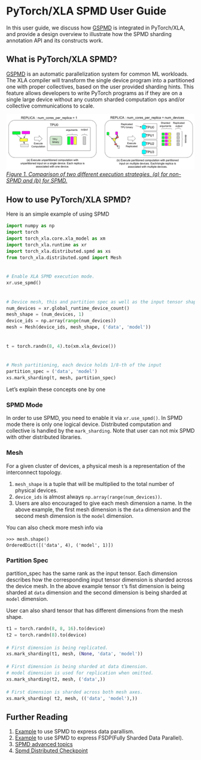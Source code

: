 # PyTorch/XLA SPMD User Guide

In this user guide, we discuss how [GSPMD](https://arxiv.org/abs/2105.04663) is integrated in PyTorch/XLA, and provide a design overview to illustrate how the SPMD sharding annotation API and its constructs work.

## What is PyTorch/XLA SPMD?
[GSPMD](https://arxiv.org/abs/2105.04663) is an automatic parallelization system for common ML workloads. The XLA compiler will transform the single device program into a partitioned one with proper collectives, based on the user provided sharding hints. This feature allows developers to write PyTorch programs as if they are on a single large device without any custom sharded computation ops and/or collective communications to scale.

![alt_text](_static/img/spmd_mode.png "image_tooltip")
_<span style="text-decoration:underline;">Figure 1. Comparison of two different execution strategies, (a) for non-SPMD and (b) for SPMD.</span>_


## How to use PyTorch/XLA SPMD?
Here is an simple example of using SPMD 
```python
import numpy as np
import torch
import torch_xla.core.xla_model as xm
import torch_xla.runtime as xr
import torch_xla.distributed.spmd as xs
from torch_xla.distributed.spmd import Mesh


# Enable XLA SPMD execution mode.
xr.use_spmd()


# Device mesh, this and partition spec as well as the input tensor shape define the individual shard shape.
num_devices = xr.global_runtime_device_count()
mesh_shape = (num_devices, 1)
device_ids = np.array(range(num_devices))
mesh = Mesh(device_ids, mesh_shape, ('data', 'model'))


t = torch.randn(8, 4).to(xm.xla_device())


# Mesh partitioning, each device holds 1/8-th of the input
partition_spec = ('data', 'model')
xs.mark_sharding(t, mesh, partition_spec)
```

Let’s explain these concepts one by one

### SPMD Mode
In order to use SPMD, you need to enable it via `xr.use_spmd()`. In SPMD mode there is only one logical device. Distributed computation and collective is handled by the `mark_sharding`. Note that user can not mix SPMD with other distributed libraries.

### Mesh
For a given cluster of devices, a physical mesh is a representation of the interconnect topology. 

1. `mesh_shape` is a tuple that will be multiplied to the total number of physical devices. 
2. `device_ids` is almost always `np.array(range(num_devices))`. 
3. Users are also encouraged to give each mesh dimension a name. In the above example, the first mesh dimension is the `data` dimension and the second mesh dimension is the `model` dimension. 

You can also check more mesh info via 
```
>>> mesh.shape()
OrderedDict([('data', 4), ('model', 1)])
```

### Partition Spec
partition_spec has the same rank as the input tensor. Each dimension describes how the corresponding input tensor dimension is sharded across the device mesh. In the above example tensor `t`’s fist dimension is being sharded at `data` dimension and the second dimension is being sharded at `model` dimension. 

User can also shard tensor that has different dimensions from the mesh shape.
```python
t1 = torch.randn(8, 8, 16).to(device)
t2 = torch.randn(8).to(device)

# First dimension is being replicated.
xs.mark_sharding(t1, mesh, (None, 'data', 'model'))

# First dimension is being sharded at data dimension. 
# model dimension is used for replication when omitted.
xs.mark_sharding(t2, mesh, ('data',))

# First dimension is sharded across both mesh axes.
xs.mark_sharding( t2, mesh, (('data', 'model'),))
```

## Further Reading
1. [Example](https://github.com/pytorch/xla/blob/master/examples/data_parallel/train_resnet_spmd_data_parallel.py) to use SPMD to express data parallism.
2. [Example](https://github.com/pytorch/xla/blob/master/examples/fsdp/train_decoder_only_fsdp_v2.py) to use SPMD to express FSDP(Fully Sharded Data Parallel).
3. [SPMD advanced topics](https://github.com/pytorch/xla/blob/master/docs/spmd_advanced.md)
4. [Spmd Distributed Checkpoint](https://github.com/pytorch/xla/blob/master/docs/spmd_distributed_checkpoint.md)